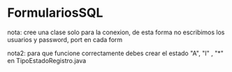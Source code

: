 # FormulariosSQL

nota: cree una clase solo para la conexion, de esta forma no escribimos los usuarios y password, port en cada form

nota2: para que funcione correctamente debes crear el estado "A", "I" , "*" en TipoEstadoRegistro.java


